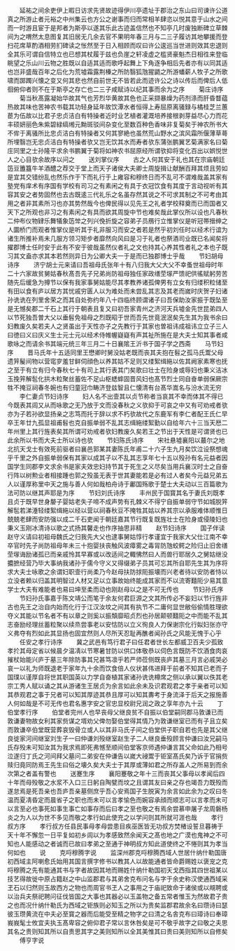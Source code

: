 <!-- { "loadSidebar": true } -->
　　延祐之间余吏伊上暇日访求先贤故迹得伊川亭遗址于郡治之东山曰司谏许公道真之所游止者元裕之中州集云也方公之谢事而归而常相羊肆恣以悦其意于山水之间而一时游且宦于是邦者为斯亭以遂其乐此古迹盖信然也不知亭几时废独断碑立草棘间为之喟然太息图复其旧居无几余去官不果明年春三月与二三子履访其地攀援而登扫花席草酌酒相劳扪碑读之怅然至于日入相顾而叹曰许公逡巡当世进则效其忠退则全其乐可谓自信特立也已想其杖履于兹也负崖之轩凌虚之槛贤豪魁杰日相徃来登临眺望之乐山川云物之胜既以自适其适而歌呼起舞上下角逐争相后先者亦有以同其适也岂非盛哉百年之后化为荒墟霜露荆榛之所防翳狐虺猩鼯之所游蟠薪人牧子之所歌啸而踯躅兴懐之变又何其悲也然自前世无不皆若此而迹许公之诗以传后而俾后人低徊俯仰者则不在于斯亭之存亡也二三子咸赋诗以纪其事而余为之序
　　菊庄诗序
　　菊当秋髙露凝始华故其气也芳烈华黄故其色也正采撷暴燥为药剂涤而肝昏瞀蕴热故其味也苦神农书载其功轻身延年故饮潭水者恒得上寿屈原离骚録与橘桂芝兰蕙茞为伍故以比君子忠贞洁白有特操者近时业艺植者灌溉培养接根剥芽益尽心力而花丰硕妍丽色朱紫碧緑缟缃元黝斑驳间杂变化至数百种色香味非复菊矣于神农所书大不侔于离骚所比忠贞洁白有特操者又何其寥絶也虽然荒山野水之滨风霜所偃薄草蕚所埋翳岂无忠贞洁白有特操者欤又岂无饮其水而寿者欤东蒲张鹏翼艺菊满家名曰菊庄同里之士孙隆平求余书鹏翼于菊将如神农书屈原经所谓欤抑将变化百出以娯悦世人之心目欤余故序以问之
　　送刘掌仪序
　　古之人何其安于礼也其在宗庙朝廷笾豆簠簋牛羊酒醴之荐交于堂上而天子诸侯大夫卿士周旋揖让献酬百拜其烦且劳如是宜其交错纷乱也然乐作于下而礼行于上雍容和穆终日而不乱可不谓难哉盖其家有塾党有庠术有序国有学校有司习之有素闲之有具于衣冠饮食有其度于言动视听有其容其安之者势固然也去古既逺三代礼乐之名虽存然其说之不可求其制之不可考由其用之者非其素所习也亦其势然哉今也俾民得以见先王之礼者学校释奠而已而国者又天下之所观也非习之有素闲之有具而欲其周旋中节也难矣哉此掌仪所以设也凡春秋二仲布仪物肄乐舞犠象笾斚之列兴俛折旋之容弟子员鴈行立惟掌仪是听冠帯搢绅之人圜桥门而观者惟掌仪是听其于礼非服习而安之者若是然乎初刘任时以经术行谊为诸生所推补焉未几服方领习矩步者靡然向风曰是习于礼者也祭酒司业既已名闻矣将擢郡博士任时安于此有不安于彼哉虽然仪者礼之文也持其心养其性者礼之本也子既习其文盍亦求其本若然则异日为公卿大夫一于是而已独郡博士乎哉
　　节妇胡母诗序
　　济宁胡士元来请曰吾祖母氏张年十有八归我大父大父不幸蚤世祖母时年二十六家故贫舅姑春秋髙吾先子兄弟尚防祖母独任家政缮茔塜严馈祀供徭赋躬劳苦随先后缓急为撙节以保有我家事舅姑能尽其孝教养诸孤俾男有立女有归缕积粒储至有田以食有庐以居方其忧戚穷匮人以为难处而未尝乱其志及其老而嵗时庆贺子妇诸孙诜诜在列里舍荣之而其自处弥约年八十四临终顾谓诸子曰吾保助汝家振于既坠至是无憾矣郡二千石上其行于朝表且复又曰初吾家青州之济河天兵墟金先世昆弟四人以节死独吾曽大父以垂髫免祖母之烈既昭于世而吾先世竟泯泯矣先生其为我书余曰妇教废久矣若夫人之贤虽出于天性亦子之先教行于其家也曽祖讳成祖讳立立子三人曰徳曰义曰庆义生士元士元以经术侍帷幄嶷嶷有声其祉所施在是大夫士知其事者咸歌咏之而请余书其端元统三年三月二十日襄隂王沂书于国子学之西斋
　　马节妇序
　　晋马氏年十五适同里王懋卿时舅没姑老既而丧其夫抱在髫之孤马氏鬻父母遗笄髲间物以营窀穸羞甘鲜伺顔色以养其姑不足则又缕絮缉絁以佐其阙家素寒也抚之至于有立有归今春秋七十有司上其行表其门矣歌曰壮士在险身或辱妇也秉义洁冰玉挽笄解髢化拱木粒聚丝蓄佐不足山枢蟋蟀固晋风妇也髙节烈士同自奋单弱保厥宗牲不掩豆祠春冬婉也有归童冠巾畴济登兹智且仁懐清有台髙华嵩名与汾水流无穷
　　李仁妻贞节妇诗序
　　妇人名不出壸其以贞节称者当哀其不幸而体其不得已今既表其闾又从而咏歌之无乃放于文而没春秋之义欤抑于可哀之中又有可劝戒者欤亦为子若孙欲显扬亲之志笃而托于辞以求不朽欤故代之东鹿军有李仁者配王氏仁早卒王年廿九孤显祖甫髫也克自振单弱不乱其志缉絁缕絮勤以自给年六十三当天厯二年州里上其行旌表矣其所谓可劝戒者欤妇教废久矣若王之节出于天性是可谓贤也已此余所以书而大夫士所以诗也欤
　　节妇陈氏诗序
　　宋社悬墟襄阳以蕞尔之地北抗天戈士有效死前驱者曰襄邑郭某其妻陈氏年甫二十六子生九月矣饮泣设祭想魂乎千里之外自振单弱保有其家以成其子以不乱其志享年七十五以殁孙有名元益者因国学生同郡李文求余书是家夫效忠妇持节其于死生之义尽矣当用兵襄汉时士之自奋行阵以树勲业者相接踵也郭之殁虽无表于世其妻能若是必有过人者矣今元益兄弟五人以谨厚称里中天之施与善人何如哉柏舟诗于鄘国殇歌于楚士大夫动以三百篇歌为法可防以继其声耶是为序
　　节妇刘氏诗序
　　丰州民于国寳其名于妻氏刘既孝且贞于既早世身嫠子婴姑老失子啼不成声势有孔棘义不得宁自振单弱守节如城脱笄解髢若涕涶轻缕絮缉絁以经以营以祠春秋豆不掩牲其姑以养其宗以承服难体顺惟日兢兢老肆而安防强以成二千石吏闻于朝廷嘉其节行既复既旌壮士在险身或侵陵妇也秉义玉刚冰清诗以歌之式扬其馨走也作序抽思非精
　　赵节妇诗序
　　国子伴读赵守义请曰初祖母魏氏之归我先大父也逮事舅姑惇行孝谨宜于我家大父仕江南不幸卒官时先子尚防祖母年未三十抱婴扶丧触风波瘴雾之毒冐防虺蛟鳄之险归止旧舍缮茔塜诲励诸孤已而亲戚怜其早寡或以改适间之輙怫然曰人而兽行耶居久之舅姑继没攟摭经营乃毕大事纳我诸孙于儒今守义又得缀弟子员其可忘其所自耶先生其为序将求大夫士咏歌之余谓妇职壸行尚柔乃今赵母扶防捄阨振壊而兴老者待以安防者恃以立没者赖以归盖其明智过人材又足以立事故始终能成其家而不以流寄囏阨少易其意学士大夫有难能者也易曰坤至柔而动也刚赵母以之是不可无传也
　　节妇孙氏序
　　节妇孙氏事嘉于陈文靖公而笔于余友何君巨源之文其所传必不妄妇以节行旌非古也先王之治自内始而化行于江汉汝坟之间其有执节不二庸何显世敝俗偷情胜理欲夺义其能以节名者不有以章之则奚以振頽靡昭贞烈也孙居颠顿囏阨之中而能不乱其志奋励经理丝蓄粒聚以续烝尝事老以安怙防以立义徇良人力保谢宗化行姒妇张亦守义弗夺有烈如此其显扬也固宜然则人尽所天忍耻再醮者闻孙氏之风能无愧于心乎
　　任安之孝行诗序
　　冀之武邑有笃行君子曰任君者世长左都威卫百夫少孤致孝扵其母定省以候晨夕温凊以节寒暑甘防以供口体敬恭以伺色言既防不饮酒食肉哀摧杖始能兴庐于墓三年除防事其兄甚笃凛乎若严师莅侧既丧庐其墓三月言必戚哭必哀一以礼为师既退老于家年九十余而饮食倍人仪状甚伟进拜于前者不知其已老而子国璞以谨厚自将世其职国英以力学自奋植其家诸孙诜诜樽席之侧以承以翼以佚其老宗工秀人赋以诵之其从游诸生王居贞为余言如此余未及识君观君之孝于亲者可以知其恭观君之事于兄者可以知其厚迹其恭且厚可以知其夀考于身流泽于后天之报施善人何如哉是不可无传也君名惠字安之官忠显校尉兄润之政之享年亦九十云
　　丁伯堂孝行序
　　伯堂者完州人也早丧母父继良贫不自振以伯堂嗣同郡马敦谦已而敦谦妻物故女利其家赀谋之壻劝父俾勿娶伯堂得其情乃为敦谦继室已而有子且立矣而敦谦卒伯堂既营葬哀毁骨立或人以其非马氏子间之伯堂供子职自若也先是其父继良徙家河间继室刘生子一曰仲谦刘殁继室赵生子二人继良垂殁顾言仲谦曰汝兄嗣马氏存殁未可知汝其为我求焉即死弗憾至顺间伯堂客京师遇仲谦言其父命如此乃相号泣遂归丁氏之河间拜父墓问二弟安在仲谦告以嵗大祲鬻于钜室髙氏矣乃诉于官捐赀赎归竟同防焉王先生曰俗之壊久矣大夫士于其厚或薄如君之所存盖人之所易到而余次第之者盖有警也
　　送蹇生序
　　襄阳蹇敬之年十三而丧其父事母以孝闻后四十年而母殁敬之水浆不入口三日躬自陶甓而坟之且谓其友曰亲之存也竭吾力既殁而遂怠焉是死吾亲也吾庐吾亲墓侧庶乎吾心安焉国子生脱寅为余言如此余为之叹曰冬温而夏凊昏定而晨省子之职也而未可以言孝愉色而婉容承顔而顺志可以言孝而未可以言至必也事死如事生事亡如事存而后曰孝之至也敬之有焉余尝慕申屠子龙周磐杨炎之为人以为世不多见而敬之孝行如此使充之以学问则其所就可涯也哉
　　孝行叔方序
　　孝行叔方任县民事母孝母尝患目疾巫医皆无功叔方焚楮设誓旦暮祷于天十年不懈忽一日平复如初乡闾以为孝感致然余闻天之髙也地之广漠也鬼神之不可知也人能感动之者诚而已故曰孝弟之至通于神明叔方知此道使终之不惓则其为孝当何如也
　　说
　　克哷穆腾字说
　　监深州郡克哷穆腾西域人世居什纳什勒国唐初西域主阿喇愈氏始用其国言撰字修书以教其人以故能通者皆命爵赐姓以褒宠之克哷穆腾之先有能通其书与字者故因其地而赐姓什纳什勒国初天戈西指其四世祖某以技艺得故徙中原占籍赵之中山监郡君与其弟舍克布问名与字于余史称汉使通西域采玊石以归然则玉故西方之物也而周官书玊人之事用之于庙祀致命于诸侯或以覜聘或以治兵夫祭祀聘问征伐皆国之大事也其器必以玉盖物之备五常者惟玉为然故君子贵之也而况什纳什勒氏为西域之钜族则必知玉之所以为贵矣监郡君故余名曰瓒诗曰瑟彼玉瓒黄流在中夫必至寳之器而后能受至精之物字之曰清之名舎克布曰璋诗曰奉璋峩峩髦士攸宜夫执玉髙卑容之俯仰君子常以言休咎矣是可不敬乎故字之曰敬之夫思其名之贵则知其所以自贵思其字之美则知所以全其美惟其曰贵曰美则知所以自修矣
　　傅亨字说

